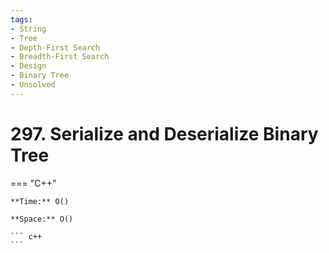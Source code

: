 ```yaml
---
tags:
- String
- Tree
- Depth-First Search
- Breadth-First Search
- Design
- Binary Tree
- Unsolved
---
```



# 297. Serialize and Deserialize Binary Tree

=== "C++"

    **Time:** O()

    **Space:** O()

    ``` c++
    ```